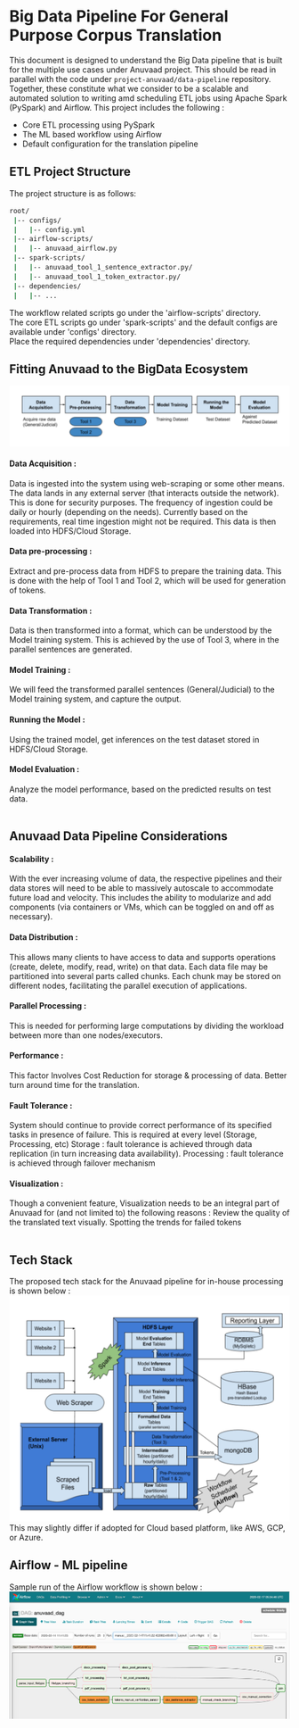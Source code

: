 # Big Data Pipeline For General Purpose Corpus Translation

This document is designed to understand the Big Data pipeline that is built for the multiple use cases under Anuvaad project. 
This should be read in parallel with the code under `project-anuvaad/data-pipeline` repository. Together, these constitute what we consider to be a scalable and automated solution to writing amd scheduling ETL jobs using Apache Spark (PySpark) and Airflow. This project includes the following :

- Core ETL processing using PySpark
- The ML based workflow using Airflow
- Default configuration for the translation pipeline

## ETL Project Structure

The project structure is as follows:

```bash
root/
 |-- configs/
 |   |-- config.yml
 |-- airflow-scripts/
 |   |-- anuvaad_airflow.py
 |-- spark-scripts/
 |   |-- anuvaad_tool_1_sentence_extractor.py/
 |   |-- anuvaad_tool_1_token_extractor.py/
 |-- dependencies/
 |   |-- ...
```

The workflow related scripts go under the 'airflow-scripts' directory.</br>
The core ETL scripts go under 'spark-scripts' and the default configs are available under 'configs' directory.</br>
Place the required dependencies under 'dependencies' directory. </br>

## Fitting Anuvaad to the BigData Ecosystem


![Import UI](/screenshots/anuvaad_bigdata_pipeline.png?raw=true)
#### Data Acquisition :
Data is ingested into the system using web-scraping or some other means. The data lands in any external server (that interacts outside the network). This is done for security purposes. The frequency of ingestion could be daily or hourly (depending on the needs). Currently based on the requirements, real time ingestion might not be required. This data is then loaded into HDFS/Cloud Storage.


#### Data pre-processing  :
Extract and pre-process data from HDFS to prepare the training data. This is done with the help of Tool 1 and Tool 2, which will be used for generation of tokens.


#### Data Transformation :
Data is then transformed into a format, which can be understood by the Model training system. This is achieved by the use of Tool 3, where in the parallel sentences are generated.


#### Model Training :
We will feed the transformed parallel sentences (General/Judicial) to the Model training system, and capture the output.


#### Running the Model :
Using the trained model, get inferences on the test dataset stored in HDFS/Cloud Storage. 


#### Model Evaluation :
Analyze the model performance, based on the predicted results on test data.
</br></br>

## Anuvaad Data Pipeline Considerations
#### Scalability :
With the ever increasing volume of data, the respective pipelines and their data stores will need to be able to massively autoscale to accommodate future load and velocity. This includes the ability to modularize and add components (via containers or VMs, which can be toggled on and off as necessary).

#### Data Distribution :
This allows many clients to have access to data and supports operations (create, delete, modify, read, write) on that data. Each data file may be partitioned into several parts called chunks. Each chunk may be stored on different nodes, facilitating the parallel execution of applications.

#### Parallel Processing :
This is needed for performing large computations by dividing the workload between more than one nodes/executors.

#### Performance :
This factor Involves
Cost Reduction for storage & processing of data.
Better turn around time for the translation.

#### Fault Tolerance :
System should continue to provide correct performance of its specified tasks in presence of failure. This is required at every level (Storage, Processing, etc)
Storage : fault tolerance is achieved through data replication (in turn increasing data availability).
Processing : fault tolerance is achieved through failover mechanism 

#### Visualization :
Though a convenient feature, Visualization needs to be an integral part of Anuvaad for (and not limited to) the following reasons :
Review the quality of the translated text visually.
Spotting the trends for failed tokens
</br></br>

## Tech Stack
The proposed tech stack for the Anuvaad pipeline for in-house processing is shown below :
![Import UI](/screenshots/anuvaad_tech_stack.png?raw=true)
This may slightly differ if adopted for Cloud based platform, like AWS, GCP, or Azure.

## Airflow - ML pipeline
Sample run of the Airflow workflow is shown below : 
![Import UI](/screenshots/anuvaad_airflow_workflow.png?raw=true)
